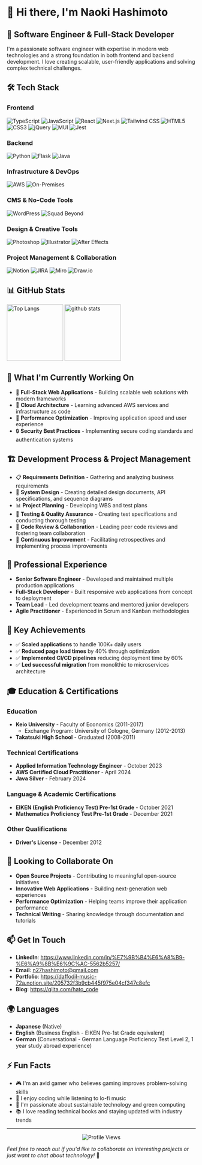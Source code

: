 # 👋 Hi there, I'm Naoki Hashimoto

## 🚀 Software Engineer & Full-Stack Developer

I'm a passionate software engineer with expertise in modern web technologies and a strong foundation in both frontend and backend development. I love creating scalable, user-friendly applications and solving complex technical challenges.

## 🛠️ Tech Stack

### Frontend
![TypeScript](https://img.shields.io/badge/-TypeScript-3178C6?logo=typescript&logoColor=white&style=flat)
![JavaScript](https://img.shields.io/badge/-JavaScript-F7DF1E?logo=javascript&logoColor=black&style=flat)
![React](https://img.shields.io/badge/-React-61DAFB?logo=react&logoColor=black&style=flat)
![Next.js](https://img.shields.io/badge/-Next.js-000000?logo=next.js&logoColor=white&style=flat)
![Tailwind CSS](https://img.shields.io/badge/-Tailwind_CSS-38B2AC?logo=tailwind-css&logoColor=white&style=flat)
![HTML5](https://img.shields.io/badge/-HTML5-E34F26?logo=html5&logoColor=white&style=flat)
![CSS3](https://img.shields.io/badge/-CSS3-1572B6?logo=css3&logoColor=white&style=flat)
![jQuery](https://img.shields.io/badge/-jQuery-0769AD?logo=jquery&logoColor=white&style=flat)
![MUI](https://img.shields.io/badge/-MUI-007FFF?logo=mui&logoColor=white&style=flat)
![Jest](https://img.shields.io/badge/-Jest-C21325?logo=jest&logoColor=white&style=flat)

### Backend
![Python](https://img.shields.io/badge/-Python-3776AB?logo=python&logoColor=white&style=flat)
![Flask](https://img.shields.io/badge/-Flask-000000?logo=flask&logoColor=white&style=flat)
![Java](https://img.shields.io/badge/-Java-ED8B00?logo=java&logoColor=white&style=flat)

### Infrastructure & DevOps
![AWS](https://img.shields.io/badge/-AWS-232F3E?logo=amazon-aws&logoColor=white&style=flat)
![On-Premises](https://img.shields.io/badge/-On--Premises-FF6B6B?logo=server&logoColor=white&style=flat)

### CMS & No-Code Tools
![WordPress](https://img.shields.io/badge/-WordPress-21759B?logo=wordpress&logoColor=white&style=flat)
![Squad Beyond](https://img.shields.io/badge/-Squad_Beyond-00D4AA?logo=code&logoColor=white&style=flat)

### Design & Creative Tools
![Photoshop](https://img.shields.io/badge/-Photoshop-31A8FF?logo=adobe-photoshop&logoColor=white&style=flat)
![Illustrator](https://img.shields.io/badge/-Illustrator-FF9A00?logo=adobe-illustrator&logoColor=white&style=flat)
![After Effects](https://img.shields.io/badge/-After_Effects-9999FF?logo=adobe-after-effects&logoColor=white&style=flat)

### Project Management & Collaboration
![Notion](https://img.shields.io/badge/-Notion-000000?logo=notion&logoColor=white&style=flat)
![JIRA](https://img.shields.io/badge/-JIRA-0052CC?logo=jira&logoColor=white&style=flat)
![Miro](https://img.shields.io/badge/-Miro-050038?logo=miro&logoColor=white&style=flat)
![Draw.io](https://img.shields.io/badge/-Draw.io-F08705?logo=diagrams.net&logoColor=white&style=flat)

## 📊 GitHub Stats

<p align="left"> 
  <img alt="Top Langs" height="150px" src="https://github-readme-stats.vercel.app/api/top-langs/?username=hato-taka&layout=compact&show_icons=true&theme=onedark" />
  <img alt="github stats" height="150px" src="https://github-readme-stats.vercel.app/api?username=hato-taka&theme=onedark&show_icons=true" />
</p>

## 🎯 What I'm Currently Working On

- 🔭 **Full-Stack Web Applications** - Building scalable web solutions with modern frameworks
- 🌱 **Cloud Architecture** - Learning advanced AWS services and infrastructure as code
- 🚀 **Performance Optimization** - Improving application speed and user experience
- 🔒 **Security Best Practices** - Implementing secure coding standards and authentication systems

## 🏗️ Development Process & Project Management

- 📋 **Requirements Definition** - Gathering and analyzing business requirements
- 🎨 **System Design** - Creating detailed design documents, API specifications, and sequence diagrams
- 📊 **Project Planning** - Developing WBS and test plans
- 🧪 **Testing & Quality Assurance** - Creating test specifications and conducting thorough testing
- 👥 **Code Review & Collaboration** - Leading peer code reviews and fostering team collaboration
- 🔄 **Continuous Improvement** - Facilitating retrospectives and implementing process improvements

## 💼 Professional Experience

- **Senior Software Engineer** - Developed and maintained multiple production applications
- **Full-Stack Developer** - Built responsive web applications from concept to deployment
- **Team Lead** - Led development teams and mentored junior developers
- **Agile Practitioner** - Experienced in Scrum and Kanban methodologies

## 🌟 Key Achievements

- ✅ **Scaled applications** to handle 100K+ daily users
- ✅ **Reduced page load times** by 40% through optimization
- ✅ **Implemented CI/CD pipelines** reducing deployment time by 60%
- ✅ **Led successful migration** from monolithic to microservices architecture

## 🎓 Education & Certifications

### Education
- **Keio University** - Faculty of Economics (2011-2017)
  - Exchange Program: University of Cologne, Germany (2012-2013)
- **Takatsuki High School** - Graduated (2008-2011)

### Technical Certifications
- **Applied Information Technology Engineer** - October 2023
- **AWS Certified Cloud Practitioner** - April 2024
- **Java Silver** - February 2024

### Language & Academic Certifications
- **EIKEN (English Proficiency Test) Pre-1st Grade** - October 2021
- **Mathematics Proficiency Test Pre-1st Grade** - December 2021

### Other Qualifications
- **Driver's License** - December 2012

## 🤝 Looking to Collaborate On

- **Open Source Projects** - Contributing to meaningful open-source initiatives
- **Innovative Web Applications** - Building next-generation web experiences
- **Performance Optimization** - Helping teams improve their application performance
- **Technical Writing** - Sharing knowledge through documentation and tutorials

## 📫 Get In Touch

- **LinkedIn**: https://www.linkedin.com/in/%E7%9B%B4%E6%A8%B9-%E6%A9%8B%E6%9C%AC-5562b5257/
- **Email**: n27hashimoto@gmail.com
- **Portfolio**: https://daffodil-music-72a.notion.site/205732f3b9cb445f975e04cf347c8efc
- **Blog**: https://qiita.com/hato_code

## 🌍 Languages

- **Japanese** (Native)
- **English** (Business English - EIKEN Pre-1st Grade equivalent)
- **German** (Conversational - German Language Proficiency Test Level 2, 1 year study abroad experience)

## ⚡ Fun Facts

- 🎮 I'm an avid gamer who believes gaming improves problem-solving skills
- 🎵 I enjoy coding while listening to lo-fi music
- 🌱 I'm passionate about sustainable technology and green computing
- 📚 I love reading technical books and staying updated with industry trends

---

<div align="center">
  <img src="https://komarev.com/ghpvc/?username=hato-taka&style=flat-square&color=blue" alt="Profile Views" />
</div>

*Feel free to reach out if you'd like to collaborate on interesting projects or just want to chat about technology!* 🚀
